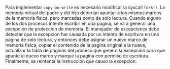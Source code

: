 Para implementar `copy-on-write` es necesario modificar la syscall `fork()`. La memoria virtual del padre y del hijo deberian apuntar a los mismos marcos de la memoria fisica, pero marcadas como de solo lectura. Cuando alguno de los dos procesos intente escribir en una pagina, se va a generar una excepcion de proteccion de memoria. El manejador de excepciones debe detectar que la excepcion fue causada por un intento de escritura en una pagina de solo lectura, y entonces debe asignar un nuevo marco de memoria fisica, copiar el contenido de la pagina original a la nueva, actualizar la tabla de paginas del proceso que genero la excepcion para que apunte al nuevo marco y marque la pagina con permiso de escritura. Finalmente, se reintenta la instruccion que causo la excepcion.